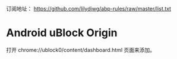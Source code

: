 订阅地址： https://github.com/lilydjwg/abp-rules/raw/master/list.txt

Android uBlock Origin
===

打开 chrome://ublock0/content/dashboard.html 页面来添加。
